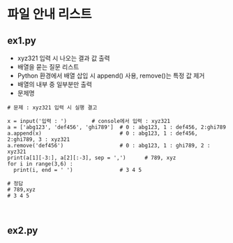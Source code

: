 # 파일 안내 리스트

## ex1.py

- xyz321 입력 시 나오는 결과 값 출력
- 배열을 묻는 질문 리스트
- Python 환경에서 배열 삽입 시 append() 사용, remove()는 특정 값 제거
- 배열의 내부 중 일부분만 출력
- 문제명
```
# 문제 : xyz321 입력 시 실행 결고

x = input('입력 : ')        # console에서 입력 : xyz321
a = ['abg123', 'def456', 'ghi789']  # 0 : abg123, 1 : def456, 2:ghi789
a.append(x)                         # 0 : abg123, 1 : def456, 2:ghi789, 3 : xyz321
a.remove('def456')                  # 0 : abg123, 1 : ghi789, 2 : xyz321
print(a[1][-3:], a[2][:-3], sep = ',')      # 789, xyz
for i in range(3,6) :
  print(i, end = ' ')               # 3 4 5
  
# 정답 
# 789,xyz
# 3 4 5
```

<br/>

## ex2.py
